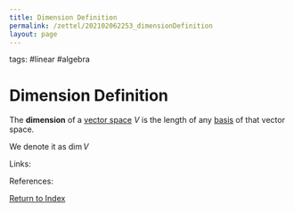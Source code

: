 ```yaml
---
title: Dimension Definition
permalink: /zettel/202102062253_dimensionDefinition
layout: page
---
```

tags: #linear #algebra

# Dimension Definition

The **dimension** of a [vector space](202102061359_vectorSpaceDefinition) $V$ is the length
of any [basis](202102062154_basisDefinition) of that vector space. 

We denote it as $\mathrm{dim} \, V$

Links: 

References: 

[Return to Index](index)